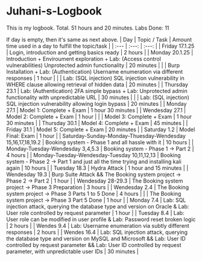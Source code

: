 # Juhani-s-Logbook

This is my logbook. Total. 51 hours and 20 minutes. Labs Done: 11



If day is empty, then it's same as next above.
| Day  | Topic / Task | Amount time used in a day to fulfill the topic/task |
| :---         |     :---:      |     :---:      |
| Friday 17.1.25 | Login, introduction and getting basics ready | 2 hours  |
| Monday 20.1.25 | Introduction + Enviroument exploration + Lab: (Access control vulnerabilities) Unprotected admin functionality | 20 minutes  |
|  | Burp Installation + Lab: (Authentication) Username enumeration via different responses | 1 hour  |
|  | Lab: (SQL injection) SQL injection vulnerability in WHERE clause allowing retrieval of hidden data | 20 minutes  |
| Thursday 23.1 | Lab: (Authentication) 2FA simple bypass + Lab: Unprotected admin functionality with unpredictable URL | 30 minutes |
|  | Lab: (SQL injection) SQL injection vulnerability allowing login bypass | 20 minutes |
| Monday 27.1  | Model 1: Complete + Exam | 1 hour 30 minutes |
| Wendesday 27.1  | Model 2: Complete + Exam | 1 hour |
|  | Model 3: Complete + Exam | 1 hour 30 minutes |
| Thursday 30.1  | Model 4: Complete + Exam | 45 minutes |
| Friday 31.1  | Model 5: Complete + Exam | 20 minutes |
| Saturday 1.2  | Model Final: Exam | 1 hour |
| Saturday-Sunday-Monday-Thuesday-Wendesday  15,16,17,18,19.2 |  Booking system - Phase 1 and all hassle with it | 10 hours |
| Monday-Tuesday-Wendesday 3,4,5.3 | Booking system - Phase 1 -> Part 2 | 4 hours |
| Monday-Tuesday-Wendesday-Tuesday 10,11,12,13 | Booking system - Phase 2 -> Part 1 and just all the time trying and installing kali again | 10 hours |
| Tuesday 18.3  | Hydra Attack | 1 hour and 15 minutes |
| Wendesday 19.3  | Burp Suite Attack && The Booking system project → Phase 2 → Part 2 | 1 hour |
| Wendesday 28-29.3  | The Booking system project → Phase 3 Preparation | 3 hours |
| Wendesday 2.4  | The Booking system project → Phase 3 Parts 1 to 5 Done | 4 hours |
|   | The Booking system project → Phase 3 Part 5 Done | 1 hour |
| Monday 7.4  | Lab: SQL injection attack, querying the database type and version on Oracle & Lab: User role controlled by request parameter | 1 hour |
| Tuesday 8.4  | Lab: User role can be modified in user profile & Lab: Password reset broken logic | 2 hours |
| Wendes 9.4  | Lab: Username enumeration via subtly different responses | 2 hours |
| Wendes 16.4  | Lab: SQL injection attack, querying the database type and version on MySQL and Microsoft && Lab: User ID controlled by request parameter && Lab: User ID controlled by request parameter, with unpredictable user IDs | 30 minutes |

